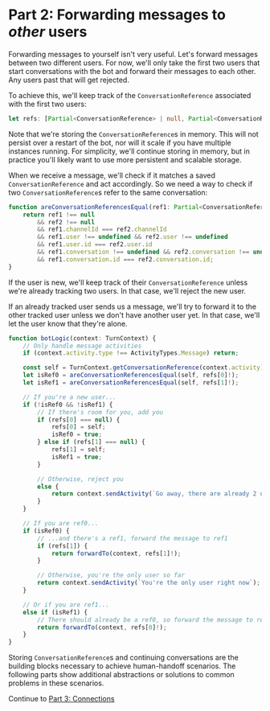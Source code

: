 # Part 2: Forwarding messages to *other* users

Forwarding messages to yourself isn't very useful. Let's forward messages between two different users. For now, we'll only take the first two users that start conversations with the bot and forward their messages to each other. Any users past that will get rejected.

To achieve this, we'll keep track of the `ConversationReference` associated with the first two users:

```ts
let refs: [Partial<ConversationReference> | null, Partial<ConversationReference> | null] = [null, null];
```

Note that we're storing the `ConversationReference`s in memory. This will not persist over a restart of the bot, nor will it scale if you have multiple instances running. For simplicity, we'll continue storing in memory, but in practice you'll likely want to use more persistent and scalable storage.

When we receive a message, we'll check if it matches a saved `ConversationReference` and act accordingly. So we need a way to check if two `ConversationReference`s refer to the same conversation:

```ts
function areConversationReferencesEqual(ref1: Partial<ConversationReference> | null, ref2: Partial<ConversationReference> | null) {
    return ref1 !== null
        && ref2 !== null
        && ref1.channelId === ref2.channelId
        && ref1.user !== undefined && ref2.user !== undefined
        && ref1.user.id === ref2.user.id
        && ref1.conversation !== undefined && ref2.conversation !== undefined
        && ref1.conversation.id === ref2.conversation.id;
}
```

If the user is new, we'll keep track of their `ConversationReference` unless we're already tracking two users. In that case, we'll reject the new user.

If an already tracked user sends us a message, we'll try to forward it to the other tracked user unless we don't have another user yet. In that case, we'll let the user know that they're alone.

```ts
function botLogic(context: TurnContext) {
    // Only handle message activities
    if (context.activity.type !== ActivityTypes.Message) return;

    const self = TurnContext.getConversationReference(context.activity);
    let isRef0 = areConversationReferencesEqual(self, refs[0]!);
    let isRef1 = areConversationReferencesEqual(self, refs[1]!);

    // If you're a new user...
    if (!isRef0 && !isRef1) {
        // If there's room for you, add you
        if (refs[0] === null) {
            refs[0] = self;
            isRef0 = true;
        } else if (refs[1] === null) {
            refs[1] = self;
            isRef1 = true;
        }

        // Otherwise, reject you
        else {
            return context.sendActivity(`Go away, there are already 2 users`);
        }
    }

    // If you are ref0...
    if (isRef0) {
        // ...and there's a ref1, forward the message to ref1
        if (refs[1]) {
            return forwardTo(context, refs[1]!);
        }

        // Otherwise, you're the only user so far
        return context.sendActivity(`You're the only user right now`);
    }

    // Or if you are ref1...
    else if (isRef1) {
        // There should already be a ref0, so forward the message to ref0
        return forwardTo(context, refs[0]!);
    }
}
```

Storing `ConversationReference`s and continuing conversations are the building blocks necessary to achieve human-handoff scenarios. The following parts show additional abstractions or solutions to common problems in these scenarios.

Continue to [Part 3: Connections](../3-two-users-with-connections/)